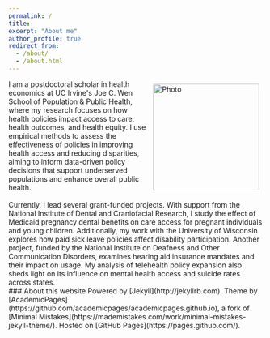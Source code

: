 ```yaml
---
permalink: /
title:
excerpt: "About me"
author_profile: true
redirect_from:
  - /about/
  - /about.html
---
```



<img align="right" src="https://assamidanov.github.io/images/profile_photo.jpeg" alt="Photo" style="width: 210px; border-radius: 10px; padding: 8px 8px 8px 8px"/>
I am a postdoctoral scholar in health economics at UC Irvine's Joe C. Wen School of Population & Public Health, where my research focuses on how health policies impact access to care, health outcomes, and health equity. I use empirical methods to assess the effectiveness of policies in improving health access and reducing disparities, aiming to inform data-driven policy decisions that support underserved populations and enhance overall public health.
<br>
<br>
Currently, I lead several grant-funded projects. With support from the National Institute of Dental and Craniofacial Research, I study the effect of Medicaid pregnancy dental benefits on care access for pregnant individuals and young children. Additionally, my work with the University of Wisconsin explores how paid sick leave policies affect disability participation. Another project, funded by the National Institute on Deafness and Other Communication Disorders, examines hearing aid insurance mandates and their impact on usage. My analysis of telehealth policy expansion also sheds light on its influence on mental health access and suicide rates across states. <br>
### About this website
Powered by [Jekyll](http://jekyllrb.com). Theme by [AcademicPages](https://github.com/academicpages/academicpages.github.io), a fork of [Minimal Mistakes](https://mademistakes.com/work/minimal-mistakes-jekyll-theme/). Hosted on [GitHub Pages](https://pages.github.com/).

<!-- Powered by <a href="http://jekyllrb.com" rel="nofollow">Jekyll</a> &amp; <a href="https://github.com/academicpages/academicpages.github.io">AcademicPages</a>, a fork of <a href="https://mademistakes.com/work/minimal-mistakes-jekyll-theme/" rel="nofollow">Minimal Mistakes</a>. Hosted on GitHub Pages. -->
